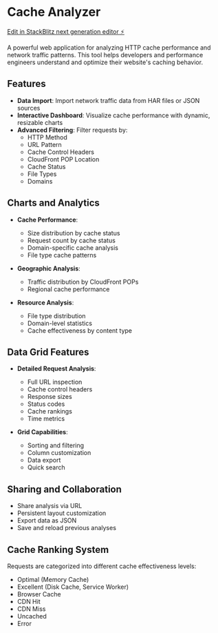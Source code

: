 # Cache Analyzer

[Edit in StackBlitz next generation editor ⚡️](https://stackblitz.com/~/github.com/amithcabraal/cache-analyser)

A powerful web application for analyzing HTTP cache performance and network traffic patterns. This tool helps developers and performance engineers understand and optimize their website's caching behavior.

## Features

- **Data Import**: Import network traffic data from HAR files or JSON sources
- **Interactive Dashboard**: Visualize cache performance with dynamic, resizable charts
- **Advanced Filtering**: Filter requests by:
  - HTTP Method
  - URL Pattern
  - Cache Control Headers
  - CloudFront POP Location
  - Cache Status
  - File Types
  - Domains

## Charts and Analytics

- **Cache Performance**:
  - Size distribution by cache status
  - Request count by cache status
  - Domain-specific cache analysis
  - File type cache patterns

- **Geographic Analysis**:
  - Traffic distribution by CloudFront POPs
  - Regional cache performance

- **Resource Analysis**:
  - File type distribution
  - Domain-level statistics
  - Cache effectiveness by content type

## Data Grid Features

- **Detailed Request Analysis**:
  - Full URL inspection
  - Cache control headers
  - Response sizes
  - Status codes
  - Cache rankings
  - Time metrics

- **Grid Capabilities**:
  - Sorting and filtering
  - Column customization
  - Data export
  - Quick search

## Sharing and Collaboration

- Share analysis via URL
- Persistent layout customization
- Export data as JSON
- Save and reload previous analyses

## Cache Ranking System

Requests are categorized into different cache effectiveness levels:
- Optimal (Memory Cache)
- Excellent (Disk Cache, Service Worker)
- Browser Cache
- CDN Hit
- CDN Miss
- Uncached
- Error
